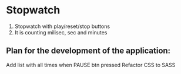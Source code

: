 # Stopwatch

1. Stopwatch with play/reset/stop buttons
2. It is counting milisec, sec and minutes

## Plan for the development of the application:

Add list with all times when PAUSE btn pressed
Refactor CSS to SASS
